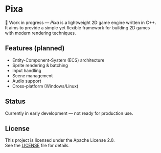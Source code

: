 # Pixa

🚧 Work in progress — *Pixa* is a lightweight 2D game engine written in C++.  
It aims to provide a simple yet flexible framework for building 2D games with modern rendering techniques.

## Features (planned)
- Entity-Component-System (ECS) architecture
- Sprite rendering & batching
- Input handling
- Scene management
- Audio support
- Cross-platform (Windows/Linux)

## Status
Currently in early development — not ready for production use.

## License
This project is licensed under the Apache License 2.0.  
See the [LICENSE](LICENSE) file for details.
